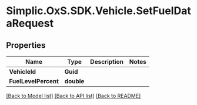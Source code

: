 # Simplic.OxS.SDK.Vehicle.SetFuelDataRequest

## Properties

Name | Type | Description | Notes
------------ | ------------- | ------------- | -------------
**VehicleId** | **Guid** |  | 
**FuelLevelPercent** | **double** |  | 

[[Back to Model list]](../README.md#documentation-for-models) [[Back to API list]](../README.md#documentation-for-api-endpoints) [[Back to README]](../README.md)

